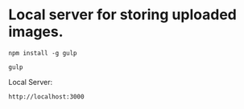 
# Local server for storing uploaded images.

```npm install -g gulp```

```gulp```

Local Server:

```http://localhost:3000```